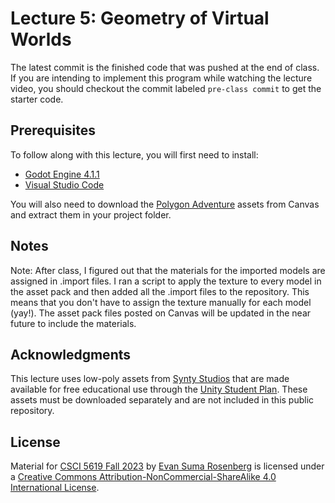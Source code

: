 # Lecture 5: Geometry of Virtual Worlds

The latest commit is the finished code that was pushed at the end of class. If you are intending to implement this program while watching the lecture video, you should checkout the commit labeled `pre-class commit` to get the starter code.

## Prerequisites

To follow along with this lecture, you will first need to install:

- [Godot Engine 4.1.1](https://godotengine.org/)
- [Visual Studio Code](https://code.visualstudio.com/)

You will also need to download the [Polygon Adventure](https://canvas.umn.edu/files/37951294/download?download_frd=1) assets from Canvas and extract them in your project folder.

## Notes

Note: After class, I figured out that the materials for the imported models are assigned in .import files. I ran a script to apply the texture to every model in the asset pack and then added all the .import files to the repository. This means that you don't have to assign the texture manually for each model (yay!). The asset pack files posted on Canvas will be updated in the near future to include the materials.

## Acknowledgments

This lecture uses low-poly assets from [Synty Studios](https://www.syntystudios.com/) that are made available for free educational use through the [Unity Student Plan](https://unity.com/products/unity-student). These assets must be downloaded separately and are not included in this public repository.

## License

Material for [CSCI 5619 Fall 2023](https://canvas.umn.edu/courses/391288/assignments/syllabus) by [Evan Suma Rosenberg](https://illusioneering.umn.edu/) is licensed under a [Creative Commons Attribution-NonCommercial-ShareAlike 4.0 International License](http://creativecommons.org/licenses/by-nc-sa/4.0/).